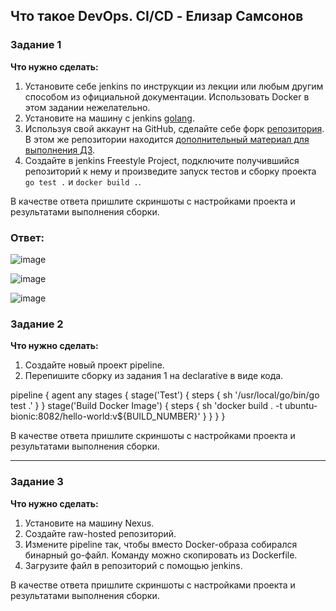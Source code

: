 ## Что такое DevOps. СI/СD - Елизар Самсонов

### Задание 1

**Что нужно сделать:**

1. Установите себе jenkins по инструкции из лекции или любым другим способом из официальной документации. Использовать Docker в этом задании нежелательно.
2. Установите на машину с jenkins [golang](https://golang.org/doc/install).
3. Используя свой аккаунт на GitHub, сделайте себе форк [репозитория](https://github.com/netology-code/sdvps-materials.git). В этом же репозитории находится [дополнительный материал для выполнения ДЗ](https://github.com/netology-code/sdvps-materials/blob/main/CICD/8.2-hw.md).
3. Создайте в jenkins Freestyle Project, подключите получившийся репозиторий к нему и произведите запуск тестов и сборку проекта ```go test .``` и  ```docker build .```.

В качестве ответа пришлите скриншоты с настройками проекта и результатами выполнения сборки.

### Ответ:

![image](https://github.com/elisar83/8-02-hw/assets/122297912/1f311a7a-d2c0-4683-9152-cc4ae49e8095)

![image](https://github.com/elisar83/8-02-hw/assets/122297912/4de7bf73-a33d-47e5-b716-c38d1a1c1b1b)

![image](https://github.com/elisar83/8-02-hw/assets/122297912/43fe43bc-d253-42ba-ba24-66b8868ea11b)


### Задание 2

**Что нужно сделать:**

1. Создайте новый проект pipeline.
2. Перепишите сборку из задания 1 на declarative в виде кода.


pipeline {
    agent any
    stages {
        stage('Test') {
            steps {
                sh '/usr/local/go/bin/go test .'
            }
        }
        stage('Build Docker Image') {
            steps {
                sh 'docker build . -t ubuntu-bionic:8082/hello-world:v${BUILD_NUMBER}'
            }
        }
    }
}


В качестве ответа пришлите скриншоты с настройками проекта и результатами выполнения сборки.

---


### Задание 3

**Что нужно сделать:**

1. Установите на машину Nexus.
1. Создайте raw-hosted репозиторий.
1. Измените pipeline так, чтобы вместо Docker-образа собирался бинарный go-файл. Команду можно скопировать из Dockerfile.
1. Загрузите файл в репозиторий с помощью jenkins.

В качестве ответа пришлите скриншоты с настройками проекта и результатами выполнения сборки.
